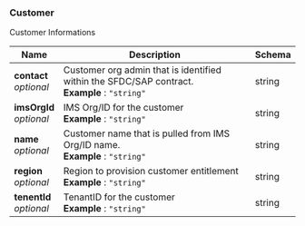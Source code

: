 
<a name="customer"></a>
### Customer
Customer Informations


|Name|Description|Schema|
|---|---|---|
|**contact**  <br>*optional*|Customer org admin that is identified within the SFDC/SAP contract.  <br>**Example** : `"string"`|string|
|**imsOrgId**  <br>*optional*|IMS Org/ID for the customer  <br>**Example** : `"string"`|string|
|**name**  <br>*optional*|Customer name that is pulled from IMS Org/ID name.  <br>**Example** : `"string"`|string|
|**region**  <br>*optional*|Region to provision customer entitlement  <br>**Example** : `"string"`|string|
|**tenentId**  <br>*optional*|TenantID for the customer  <br>**Example** : `"string"`|string|



